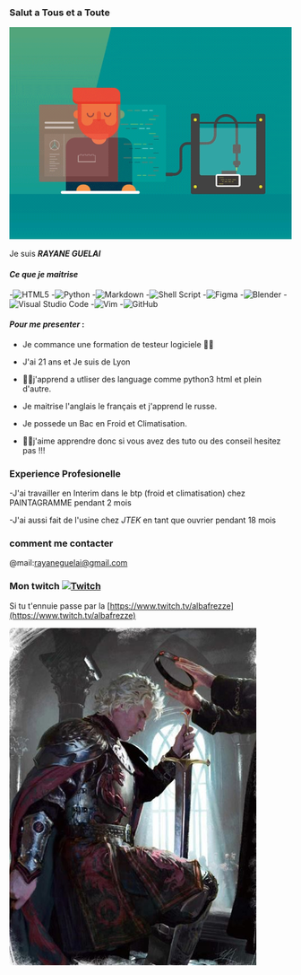 ### ****Salut a Tous et a Toute****
 ![image marrent](https://github.com/rayaneguelai/rayaneguelai/blob/main/codage.gif)

Je suis  ***_RAYANE GUELAI_***


#### _Ce que je maitrise_
-<img alt="HTML5" src="https://img.shields.io/badge/html5-%23E34F26.svg?style=for-the-badge&logo=html5&logoColor=white"/>
-<img alt="Python" src="https://img.shields.io/badge/python-%2314354C.svg?style=for-the-badge&logo=python&logoColor=white"/>
-<img alt="Markdown" src="https://img.shields.io/badge/markdown-%23000000.svg?style=for-the-badge&logo=markdown&logoColor=white"/>
-<img alt="Shell Script" src="https://img.shields.io/badge/shell_script-%23121011.svg?style=for-the-badge&logo=gnu-bash&logoColor=white"/>
-<img alt="Figma" src="https://img.shields.io/badge/figma-%23F24E1E.svg?style=for-the-badge&logo=figma&logoColor=white"/>
-<img alt="Blender" src="https://img.shields.io/badge/blender-%23F5792A.svg?style=for-the-badge&logo=blender&logoColor=white"/>
-<img alt="Visual Studio Code" src="https://img.shields.io/badge/VisualStudioCode-0078d7.svg?style=for-the-badge&logo=visual-studio-code&logoColor=white"/>
-<img alt="Vim" src="https://img.shields.io/badge/VIM-%2311AB00.svg?style=for-the-badge&logo=vim&logoColor=white"/>
-<img alt="GitHub" src="https://img.shields.io/badge/github-%23121011.svg?style=for-the-badge&logo=github&logoColor=white"/>

#### _Pour me presenter_ :

- Je commance une formation de testeur logiciele 👩‍💻

- J'ai 21 ans et Je suis de Lyon

- 🕵️‍♂️j'apprend a utliser des language comme python3 html et plein d'autre.

- Je maitrise l'anglais le français et j'apprend le russe.

- Je possede un Bac en Froid et Climatisation.

- 🧑‍🔧j'aime apprendre donc si vous avez des tuto ou des conseil hesitez pas !!!

### Experience Profesionelle

-J'ai travailler en Interim dans le btp (froid et climatisation) chez PAINTAGRAMME pendant 2 mois


-J'ai aussi fait de l'usine chez _JTEK_ en tant que ouvrier pendant 18 mois
### comment me contacter

@mail:rayaneguelai@gmail.com

### Mon twitch [<img alt="Twitch" src="https://img.shields.io/badge/<albafrezze>-%239146FF.svg?style=for-the-badge&logo=Twitch&logoColor=white"/>](https://www.twitch.tv/albafrezze)
Si tu t'ennuie passe par la [https://www.twitch.tv/albafrezze](https://www.twitch.tv/albafrezze)

![chevalier rayane guelai](https://github.com/rayaneguelai/rayaneguelai/blob/main/imageee.jpg)


